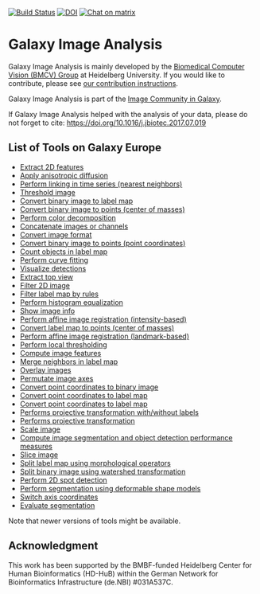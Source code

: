 [![Build Status](https://travis-ci.org/BMCV/galaxy-image-analysis.svg?branch=master)](https://travis-ci.org/BMCV/galaxy-image-analysis)
[![DOI](https://img.shields.io/badge/DOI-10.1016%2Fj.jbiotec.2017.07.019-blue)](https://doi.org/10.1016/j.jbiotec.2017.07.019)
[![Chat on matrix](https://img.shields.io/badge/chat_on-matrix-green)](https://matrix.to/#/#galaxyproject_imaging:matrix.org)

# Galaxy Image Analysis

Galaxy Image Analysis is mainly developed by the [Biomedical Computer Vision (BMCV) Group](http://www.bioquant.uni-heidelberg.de/research/groups/biomedical_computer_vision.html) at Heidelberg University. If you would like to contribute, please see [our contribution instructions](CONTRIBUTING.md).

Galaxy Image Analysis is part of the [Image Community in Galaxy](https://imaging.usegalaxy.eu).

If Galaxy Image Analysis helped with the analysis of your data, please do not forget to cite: <https://doi.org/10.1016/j.jbiotec.2017.07.019>

## List of Tools on Galaxy Europe

- [Extract 2D features](https://usegalaxy.eu/root?tool_id=toolshed.g2.bx.psu.edu/repos/imgteam/2d_feature_extraction/ip_2d_feature_extraction/0.1.1)
- [Apply anisotropic diffusion](https://usegalaxy.eu/root?tool_id=toolshed.g2.bx.psu.edu/repos/imgteam/anisotropic_diffusion/ip_anisotropic_diffusion/0.2)
- [Perform linking in time series (nearest neighbors)](https://usegalaxy.eu/root?tool_id=toolshed.g2.bx.psu.edu/repos/imgteam/points_association_nn/ip_points_association_nn/0.0.3)
- [Threshold image](https://usegalaxy.eu/root?tool_id=toolshed.g2.bx.psu.edu/repos/imgteam/2d_auto_threshold/ip_threshold/0.0.5)
- [Convert binary image to label map](https://usegalaxy.eu/root?tool_id=toolshed.g2.bx.psu.edu/repos/imgteam/binary2labelimage/ip_binary_to_labelimage/0.4)
- [Convert binary image to points (center of masses)](https://usegalaxy.eu/root?tool_id=toolshed.g2.bx.psu.edu/repos/imgteam/binaryimage2points/ip_binaryimage_to_points/0.1)
- [Perform color decomposition](https://usegalaxy.eu/root?tool_id=toolshed.g2.bx.psu.edu/repos/imgteam/color_deconvolution/ip_color_deconvolution/0.8)
- [Concatenate images or channels](https://usegalaxy.eu/root?tool_id=toolshed.g2.bx.psu.edu/repos/imgteam/concat_channels/ip_concat_channels/0.2)
- [Convert image format](https://usegalaxy.eu/root?tool_id=toolshed.g2.bx.psu.edu/repos/imgteam/bfconvert/ip_convertimage/6.7.0+galaxy1)
- [Convert binary image to points (point coordinates)](https://usegalaxy.eu/root?tool_id=toolshed.g2.bx.psu.edu/repos/imgteam/coordinates_of_roi/ip_coordinates_of_roi/0.0.4)
- [Count objects in label map](https://usegalaxy.eu/root?tool_id=toolshed.g2.bx.psu.edu/repos/imgteam/count_objects/ip_count_objects/0.0.5)
- [Perform curve fitting](https://usegalaxy.eu/root?tool_id=toolshed.g2.bx.psu.edu/repos/imgteam/curve_fitting/ip_curve_fitting/0.0.3)
- [Visualize detections](https://usegalaxy.eu/root?tool_id=toolshed.g2.bx.psu.edu/repos/imgteam/detection_viz/ip_detection_viz/0.3)
- [Extract top view](https://usegalaxy.eu/root?tool_id=toolshed.g2.bx.psu.edu/repos/imgteam/wsi_extract_top_view/ip_wsi_extract_top_view/0.2)
- [Filter 2D image](https://usegalaxy.eu/root?tool_id=toolshed.g2.bx.psu.edu/repos/imgteam/2d_simple_filter/ip_filter_standard/0.0.3)
- [Filter label map by rules](https://usegalaxy.eu/root?tool_id=toolshed.g2.bx.psu.edu/repos/imgteam/2d_filter_segmentation_by_features/ip_2d_filter_segmentation_by_features/0.0.1)
- [Perform histogram equalization](https://usegalaxy.eu/root?tool_id=toolshed.g2.bx.psu.edu/repos/imgteam/2d_histogram_equalization/ip_histogram_equalization/0.0.1)
- [Show image info](https://usegalaxy.eu/root?tool_id=toolshed.g2.bx.psu.edu/repos/imgteam/image_info/ip_imageinfo/0.2)
- [Perform affine image registration (intensity-based)](https://usegalaxy.eu/root?tool_id=toolshed.g2.bx.psu.edu/repos/imgteam/image_registration_affine/ip_image_registration/0.0.3)
- [Convert label map to points (center of masses)](https://usegalaxy.eu/root?tool_id=toolshed.g2.bx.psu.edu/repos/imgteam/labelimage2points/ip_labelimage_to_points/0.2)
- [Perform affine image registration (landmark-based)](https://usegalaxy.eu/root?tool_id=toolshed.g2.bx.psu.edu/repos/imgteam/landmark_registration/ip_landmark_registration/0.1.0)
- [Perform local thresholding](https://usegalaxy.eu/root?tool_id=toolshed.g2.bx.psu.edu/repos/imgteam/2d_local_threshold/ip_localthreshold/0.0.3)
- [Compute image features](https://usegalaxy.eu/root?tool_id=toolshed.g2.bx.psu.edu/repos/imgteam/mahotas_features/ip_mahotas_features/0.7)
- [Merge neighbors in label map](https://usegalaxy.eu/root?tool_id=toolshed.g2.bx.psu.edu/repos/imgteam/mergeneighboursinlabelimage/ip_merge_neighbours_in_label/0.3)
- [Overlay images](https://usegalaxy.eu/root?tool_id=toolshed.g2.bx.psu.edu/repos/imgteam/overlay_images/ip_overlay_images/0.0.3)
- [Permutate image axes](https://usegalaxy.eu/root?tool_id=toolshed.g2.bx.psu.edu/repos/imgteam/permutate_axis/ip_permutate_axis/0.2)
- [Convert point coordinates to binary image](https://usegalaxy.eu/root?tool_id=toolshed.g2.bx.psu.edu/repos/imgteam/points2binaryimage/ip_points_to_binaryimage/0.1)
- [Convert point coordinates to label map](https://usegalaxy.eu/root?tool_id=toolshed.g2.bx.psu.edu/repos/imgteam/points2labelimage/ip_points_to_label/0.3)
- [Convert point coordinates to label map](https://usegalaxy.eu/root?tool_id=toolshed.g2.bx.psu.edu/repos/imgteam/points2labelimage/ip_points_to_labe/0.2)
- [Performs projective transformation with/without labels](https://usegalaxy.eu/root?tool_id=toolshed.g2.bx.psu.edu/repos/imgteam/projective_transformation_points/ip_projective_transformation_points/0.1.1)
- [Performs projective transformation](https://usegalaxy.eu/root?tool_id=toolshed.g2.bx.psu.edu/repos/imgteam/projective_transformation/ip_projective_transformation/0.1.2)
- [Scale image](https://usegalaxy.eu/root?tool_id=toolshed.g2.bx.psu.edu/repos/imgteam/scale_image/ip_scale_image/0.4)
- [Compute image segmentation and object detection performance measures](https://usegalaxy.eu/root?tool_id=toolshed.g2.bx.psu.edu/repos/imgteam/segmetrics/ip_segmetrics/1.4.0-1)
- [Slice image](https://usegalaxy.eu/root?tool_id=toolshed.g2.bx.psu.edu/repos/imgteam/slice_image/ip_slice_image/0.3)
- [Split label map using morphological operators](https://usegalaxy.eu/root?tool_id=toolshed.g2.bx.psu.edu/repos/imgteam/split_labelmap/ip_split_labelmap/0.1)
- [Split binary image using watershed transformation](https://usegalaxy.eu/root?tool_id=toolshed.g2.bx.psu.edu/repos/imgteam/2d_split_binaryimage_by_watershed/ip_2d_split_binaryimage_by_watershed/0.0.1)
- [Perform 2D spot detection](https://usegalaxy.eu/root?tool_id=toolshed.g2.bx.psu.edu/repos/imgteam/spot_detection_2d/ip_spot_detection_2d/0.0.3)
- [Perform segmentation using deformable shape models](https://usegalaxy.eu/root?tool_id=toolshed.g2.bx.psu.edu/repos/imgteam/superdsm/ip_superdsm/0.1.3)
- [Switch axis coordinates](https://usegalaxy.eu/root?tool_id=toolshed.g2.bx.psu.edu/repos/imgteam/imagecoordinates_flipaxis/imagecoordinates_flipaxis/0.1)
- [Evaluate segmentation](https://usegalaxy.eu/root?tool_id=toolshed.g2.bx.psu.edu/repos/imgteam/visceral_evaluatesegmentation/ip_visceral_evaluatesegmentation/0.5)

Note that newer versions of tools might be available.

## Acknowledgment

This work has been supported by the BMBF-funded Heidelberg Center for Human Bioinformatics (HD-HuB) within the German Network for Bioinformatics Infrastructure (de.NBI) #031A537C.

